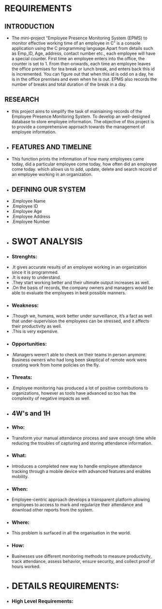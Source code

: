  # REQUIREMENTS
 ## INTRODUCTION
+ The mini-project “Employee Presence Monitoring System (EPMS) to monitor effective working time of an employee in C” is a console application using the C programming language.Apart from details such as Emp_ID, Age, address, contact number etc., each employee will have a special counter.  First time an employee enters into the office, the counter is set to 1.  From then onwards, each time an employee leaves the office premises for tea break or lunch break, and enters back this id is incremented.  You can figure out that when this id is odd on a day, he is in the office premises and even when he is out.  EPMS also records the number of breaks and total duration of the break in a day.
 ## RESEARCH
+ this project aims to simplify the task of mainiaining records of the Employee Presence Monitoring System.  To develop an well-designed database to store employee information.  The objective of this project is to provide a comprehensive approach towards the management of employee information.
+ ## FEATURES AND TIMELINE
+ This function prints the information of how many employees came today, did a particular employee come today, how often did an employee come today.  which allows us to add, update, delete and search record of an employee working in an organization.
+ ## DEFINING OUR SYSTEM
+ .Employee Name
+ .Employee ID
+ .Employee Age
+ .Employee Address
+ .Employee Number
+ # SWOT ANALYSIS
+ ### Strenghts:
+ .It gives accurate results of an employee working in an organization since it is programmed.
+ .It is easy to understand.
+ .They start working better and their ultimate output increases as well.
+ .On the basis of records, the company owners and managers would be able to evaluate the employees in best possible manners.
+ ### Weakness:
+ .Though we, humans, work better under surveillance, it’s a fact as well that under-supervision the employees can be stressed, and it affects their productivity as well.
+ .This is very expensive.
+ ### Opportunities:
+ .Managers weren’t able to check on their teams in person anymore. Business owners who had long been skeptical of remote work were creating work from home policies on the fly. 
+ ### Threats:
+ .Employee monitoring has produced a lot of positive contributions to organizations, however as tools have advanced so too has the complexity of negative impacts as well.
+ ## 4W's and 1H
+ ### Who:
+ Transform your manual attendance process and save enough time while reducing the troubles of capturing and storing attendance information.
+ ### What:
+ Introduces a completed new way to handle employee attendance tracking through a mobile device with advanced features and enables mobility.
+ ### When:
+ Employee-centric approach develops a transparent platform allowing employees to access to mark and regularize their attendance and download other reports from the system.
+ ### Where:
+ This problem is surfaced in all the organisation in the world.
+ ### How:
+ Businesses use different monitoring methods to measure productivity, track attendance, assess behavior, ensure security, and collect proof of hours worked.
+ # DETAILS REQUIREMENTS:
+ ### High Level Requirements:
